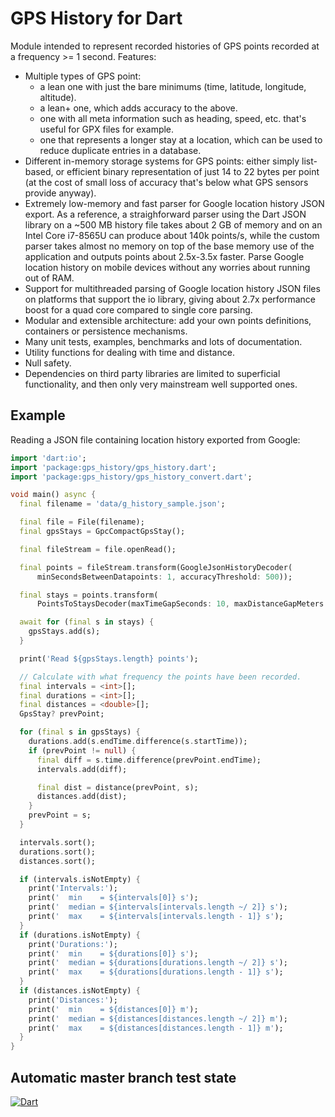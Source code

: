 # GPS History for Dart
Module intended to represent recorded histories of GPS points recorded at a
frequency >= 1 second. Features:

  * Multiple types of GPS point: 
    * a lean one with just the bare minimums (time, latitude, longitude, 
      altitude).
    * a lean+ one, which adds accuracy to the above.
    * one with all meta information such as heading, speed, etc. that's useful
      for GPX files for example. 
    * one that represents a longer stay at a location, which can be used to
      reduce duplicate entries in a database.
  * Different in-memory storage systems for GPS points: either simply 
    list-based, or efficient binary representation of just 14 to 22 bytes per
    point (at the cost of small loss of accuracy that's below what GPS sensors
    provide anyway).
  * Extremely low-memory and fast parser for Google location history JSON
    export. As a reference, a straighforward parser using the Dart JSON library
    on a ~500 MB history file takes about 2 GB of memory and on an Intel Core
    i7-8565U can produce about 140k points/s, while the custom parser takes
    almost no memory on top of the base memory use of the application and 
    outputs points about 2.5x-3.5x faster. Parse Google location history on
    mobile devices without any worries about running out of RAM.
  * Support for multithreaded parsing of Google location history JSON files on 
    platforms that support the io library, giving about 2.7x performance boost
    for a quad core compared to single core parsing.
  * Modular and extensible architecture: add your own points definitions, 
    containers or persistence mechanisms.
  * Many unit tests, examples, benchmarks and lots of documentation.
  * Utility functions for dealing with time and distance.
  * Null safety.
  * Dependencies on third party libraries are limited to superficial 
    functionality, and then only very mainstream well supported ones.

## Example
Reading a JSON file containing location history exported from Google:
```dart
import 'dart:io';
import 'package:gps_history/gps_history.dart';
import 'package:gps_history/gps_history_convert.dart';

void main() async {
  final filename = 'data/g_history_sample.json';

  final file = File(filename);
  final gpsStays = GpcCompactGpsStay();

  final fileStream = file.openRead();

  final points = fileStream.transform(GoogleJsonHistoryDecoder(
      minSecondsBetweenDatapoints: 1, accuracyThreshold: 500));

  final stays = points.transform(
      PointsToStaysDecoder(maxTimeGapSeconds: 10, maxDistanceGapMeters: 10));

  await for (final s in stays) {
    gpsStays.add(s);
  }

  print('Read ${gpsStays.length} points');

  // Calculate with what frequency the points have been recorded.
  final intervals = <int>[];
  final durations = <int>[];
  final distances = <double>[];
  GpsStay? prevPoint;

  for (final s in gpsStays) {
    durations.add(s.endTime.difference(s.startTime));
    if (prevPoint != null) {
      final diff = s.time.difference(prevPoint.endTime);
      intervals.add(diff);

      final dist = distance(prevPoint, s);
      distances.add(dist);
    }
    prevPoint = s;
  }

  intervals.sort();
  durations.sort();
  distances.sort();

  if (intervals.isNotEmpty) {
    print('Intervals:');
    print('  min    = ${intervals[0]} s');
    print('  median = ${intervals[intervals.length ~/ 2]} s');
    print('  max    = ${intervals[intervals.length - 1]} s');
  }
  if (durations.isNotEmpty) {
    print('Durations:');
    print('  min    = ${durations[0]} s');
    print('  median = ${durations[durations.length ~/ 2]} s');
    print('  max    = ${durations[durations.length - 1]} s');
  }
  if (distances.isNotEmpty) {
    print('Distances:');
    print('  min    = ${distances[0]} m');
    print('  median = ${distances[distances.length ~/ 2]} m');
    print('  max    = ${distances[distances.length - 1]} m');
  }
}
```

## Automatic master branch test state
[![Dart](https://github.com/anxix/gps_history/actions/workflows/dart.yml/badge.svg)](https://github.com/anxix/gps_history/actions/workflows/dart.yml)
